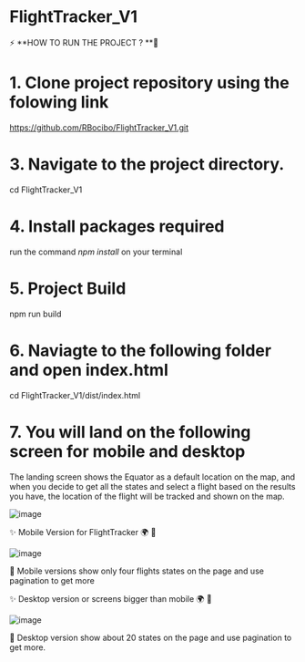 # FlightTracker_V1 

⚡ **HOW TO RUN THE PROJECT ? **👷
# 1.  Clone project repository using the folowing link

https://github.com/RBocibo/FlightTracker_V1.git
 
# 3. Navigate to the project directory.

cd FlightTracker_V1 

# 4.  Install packages required
  run the command *npm install* on your terminal 

# 5. Project Build

  npm run build
  
# 6.  Naviagte to the following folder and open index.html
 
 cd FlightTracker_V1/dist/index.html
  
# 7. You will land on the following screen for mobile and desktop

The landing screen shows the Equator as a default location on the map, and when you decide to get all the states and select a flight based on the results you have, the location of the flight will be tracked and shown on the map.

![image](https://github.com/RBocibo/FlightTracker_V1/assets/99795114/04efd0a8-6bee-4f98-b0fb-47de566df39b)


:sparkles: Mobile Version for FlightTracker :earth_africa: :round_pushpin:

![image](https://github.com/RBocibo/FlightTracker_V1/assets/99795114/cbfcc9cb-6c92-4176-9ccb-66f681a8c356)

:radio_button: Mobile versions show only four flights states on the page and use pagination to get more


:sparkles: Desktop version or screens bigger than mobile :earth_africa: :round_pushpin:

![image](https://github.com/RBocibo/FlightTracker_V1/assets/99795114/7b2fa02e-f7d9-43f5-8906-5e450f36cd06)

:radio_button: Desktop version show about 20 states on the page and use pagination to get more.
